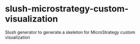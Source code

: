 # slush-microstrategy-custom-visualization
Slush generator to generate a skeleton for MicroStrategy custom visualization
